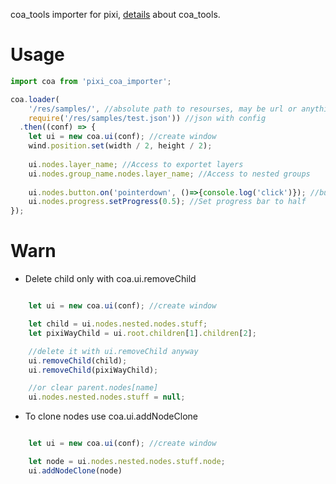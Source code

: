 
coa_tools importer for pixi, [details](https://github.com/Tymonrare/coa_tools) about coa_tools.

# Usage

```javascript
import coa from 'pixi_coa_importer';

coa.loader(
    '/res/samples/', //absolute path to resourses, may be url or anything
    require('/res/samples/test.json')) //json with config
  .then((conf) => {
	let ui = new coa.ui(conf); //create window
	wind.position.set(width / 2, height / 2);
	
	ui.nodes.layer_name; //Access to exportet layers
	ui.nodes.group_name.nodes.layer_name; //Access to nested groups
	
	ui.nodes.button.on('pointerdown', ()=>{console.log('click')}); //buttons works with all pixi events
	ui.nodes.progress.setProgress(0.5); //Set progress bar to half
});

```

# Warn

- Delete child only with coa.ui.removeChild

```javascript

	let ui = new coa.ui(conf); //create window

	let child = ui.nodes.nested.nodes.stuff;
	let pixiWayChild = ui.root.children[1].children[2];

	//delete it with ui.removeChild anyway
	ui.removeChild(child);
	ui.removeChild(pixiWayChild);

	//or clear parent.nodes[name]
	ui.nodes.nested.nodes.stuff = null;

```

- To clone nodes use coa.ui.addNodeClone


```javascript

	let ui = new coa.ui(conf); //create window

	let node = ui.nodes.nested.nodes.stuff.node;
	ui.addNodeClone(node)

```
